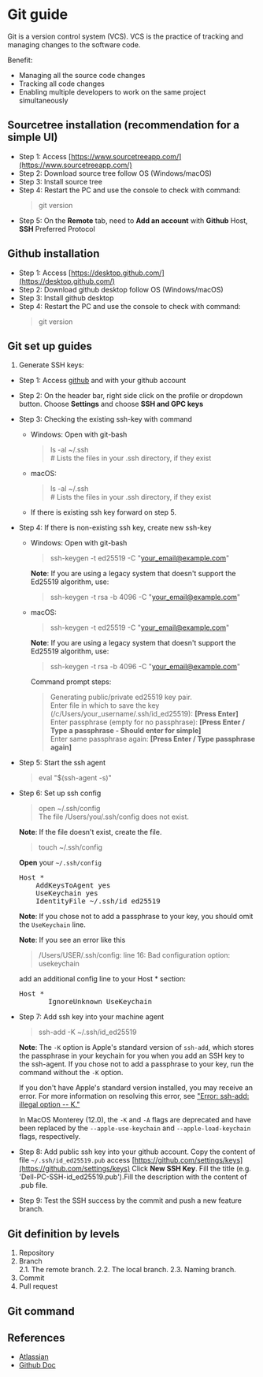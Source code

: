 # Git guide

Git is a version control system (VCS). VCS is the practice of tracking
and managing changes to the software code.

Benefit:

- Managing all the source code changes
- Tracking all code changes
- Enabling multiple developers to work on the same project simultaneously

## Sourcetree installation (recommendation for a simple UI)

- Step 1: Access [https://www.sourcetreeapp.com/](https://www.sourcetreeapp.com/)
- Step 2: Download source tree follow OS (Windows/macOS)
- Step 3: Install source tree
- Step 4: Restart the PC and use the console to check with command:
  > git version
- Step 5: On the **Remote** tab, need to **Add an account** with **Github** Host, **SSH** Preferred Protocol

## Github installation

- Step 1: Access [https://desktop.github.com/](https://desktop.github.com/)
- Step 2: Download github desktop follow OS (Windows/macOS)
- Step 3: Install github desktop
- Step 4: Restart the PC and use the console to check with command:
  > git version

## Git set up guides
 1. Generate SSH keys:
 * Step 1: Access [github](https://github.com/) and  with your github account
 * Step 2: On the header bar, right side click on the profile or dropdown button. Choose
  **Settings** and choose **SSH and GPC keys**
 * Step 3: Checking the existing ssh-key with command
   * Windows: Open with git-bash
     > ls -al ~/.ssh  
     \# Lists the files in your .ssh directory, if they exist
   * macOS:
     > ls -al ~/.ssh  
     \# Lists the files in your .ssh directory, if they exist
   * If there is existing ssh key forward on step 5.
* Step 4: If there is non-existing ssh key, create new ssh-key
  * Windows: Open with git-bash
    > ssh-keygen -t ed25519 -C "your_email@example.com"  
    
    **Note**: If you are using a legacy system that doesn't support the Ed25519
     algorithm, use:
    > ssh-keygen -t rsa -b 4096 -C "your_email@example.com"
  * macOS:
    > ssh-keygen -t ed25519 -C "your_email@example.com"  
    
    **Note**: If you are using a legacy system that doesn't support the Ed25519
         algorithm, use:
    > ssh-keygen -t rsa -b 4096 -C "your_email@example.com"
                                                                                                                                                                                     
    Command prompt steps:
    > Generating public/private ed25519 key pair.  
      Enter file in which to save the key (/c/Users/your_username/.ssh/id_ed25519):
       **[Press Enter]**  
      Enter passphrase (empty for no passphrase): **[Press Enter / Type a
      passphrase - Should enter for simple]**                                                                                                                                                                                                                                                                                                                                                                                                                                                          
      Enter same passphrase again: **[Press Enter / Type passphrase again]**
* Step 5: Start the ssh agent
  > eval "$(ssh-agent -s)"
* Step 6: Set up ssh config
  > open ~/.ssh/config  
  The file /Users/you/.ssh/config does not exist.
  
  **Note**: If the file doesn't exist, create the file.
  > touch ~/.ssh/config

  **Open** your ```~/.ssh/config``` 
  <pre>Host *  
      AddKeysToAgent yes  
      UseKeychain yes  
      IdentityFile ~/.ssh/id_ed25519</pre>
      
  **Note**: If you chose not to add a passphrase to your key, you should omit the ```UseKeychain``` line.
  
  **Note**: If you see an error like this
  > /Users/USER/.ssh/config: line 16: Bad configuration option: usekeychain
  
  add an additional config line to your Host * section:
  <pre>Host *
         IgnoreUnknown UseKeychain</pre>

* Step 7: Add ssh key into your machine agent
  > ssh-add -K ~/.ssh/id_ed25519
  
  **Note**: The ```-K``` option is Apple's standard version of ```ssh-add```, which stores
   the passphrase in your keychain for you when you add an SSH key to the ssh-agent. If 
   you chose not to add a passphrase to your key, run the command without the ```-K``` option. 
   
   If you don't have Apple's standard version installed, you may receive an error. For more 
   information on resolving this error, see ["Error: ssh-add: illegal option -- K."](https://docs.github.com/en/authentication/troubleshooting-ssh/error-ssh-add-illegal-option----k)

   In MacOS Monterey (12.0), the ```-K``` and ```-A``` flags are deprecated and have been replaced by 
   the ```--apple-use-keychain``` and ```--apple-load-keychain``` flags, respectively. 

* Step 8: Add public ssh key into your github account. Copy the content of file ```~/.ssh/id_ed25519.pub``` access [https://github.com/settings/keys](https://github.com/settings/keys) 
Click **New SSH Key**. Fill the title (e.g. 'Dell-PC-SSH-id_ed25519.pub').Fill the description with the content of .pub file.
* Step 9: Test the SSH success by the commit and push a new feature branch.

## Git definition by levels

 1. Repository
 2. Branch  
   2.1. The remote branch.
   2.2. The local branch.
   2.3. Naming branch.
 3. Commit
 4. Pull request

## Git command


## References

- [Atlassian](https://www.atlassian.com/git/tutorials/what-is-version-control)
- [Github Doc](https://docs.github.com/en)
 